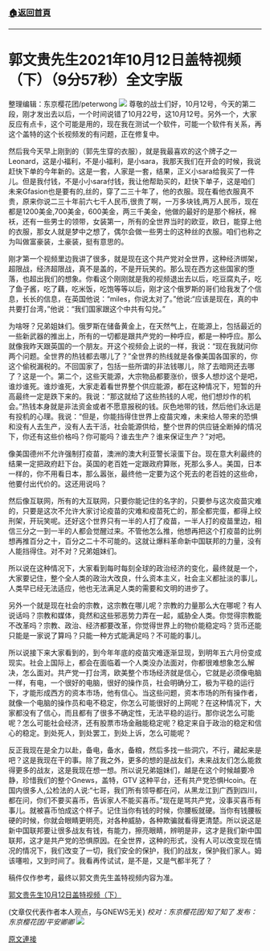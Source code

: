 ###  [:house:返回首頁](https://github.com/ourhimalayas/txt)
---

# 郭文贵先生2021年10月12日盖特视频（下）（9分57秒）全文字版
整理编辑：东京樱花团/peterwong
![](https://assets.gnews.org/wp-content/uploads/2021/10/image-222.png)
尊敬的战士们好，10月12号，今天的第二段，刚才发出去以后，一个时间说错了10月22号，这10月12号。另外一个，大家反应有点卡，这个可能是用的，现在我在测试一个软件，可能一个软件有关系，再这个盖特的这个长视频发的有问题，正在修复中。

然后我今天早上刚到的（郭先生穿的衣服），就是我最喜欢的这个牌子之一Leonard，这是小福利，不是小福利，是小sara，我那天我们在开会的时候，我说赶快下单的今年新的。这是一套，人家是一套，结果，正义小sara给我买了一件儿。但是我付钱，不是小小sara付钱，我让他帮助买的，赶快下单子，这是咱们未来Gfasion也是要有的,丝的，穿了二三十年了，他的衣服。现在看他衣服真不贵，原来你说二三十年前六七千人民币,很贵了啊，一万多块钱,两万人民币，现在都是1200美金,700美金，600美金，两三千美金，他做的最好的是那个棉袄，棉袄，还有一些男士的领带，女装第一，所有的全世界当时的欧亚，欧日，能穿上他的衣服，那女人就是梦中之想了，偶尔会做一些男士的这种丝的衣服。咱们也称之为叫做富豪装，土豪装，挺有意思的。

刚才第一个视频里边我讲了很多，就是现在这个共产党对全世界，这种经济绑架，超限战，经济超限战，真不是盖的，不是开玩笑的。那么现在西方这些国家的堕落，也超出我们的想象。你看这个刚刚就是我的视频退出去以后，吃豆腐丸子，吃了鱼子酱，吃了藕，吃米饭，吃饱等等以后，刚才这个俄罗斯的哥们给我发了个信息，长长的信息，在英国他说：“miles，你说太对了。”他说:“应该是现在，真的中共要打台湾，”他说：“我们国家跟这个中共有勾兑。”

为啥呀？兄弟姐妹们。俄罗斯在储备黄金上，在天然气上，在能源上，包括最近的一些新武器的推出上，所有的一切都是跟共产党的一种呼应，都是一种呼应。那么就像我昨天跟英国的一个朋友。开这个视频会上说的一样，我说：“现在我就问你两个问题。全世界的热钱都去哪儿了？”全世界的热线就是各像美国各国家的，你这个偷税漏税的。不回国家了，包括一些所谓的非法钱哪儿，除了去暗网还去哪了？这是一个。第二个，这些天能源，大宗物品都要涨价，很多人想炒这个是吧，谁炒谁死。谁炒谁死，大家走着看世界整个供应能源，都在这种情况下，短暂的升高最终一定是跌下来的。我说：“那这就给了这些热钱的人呢，他们想炒作的机会。”热钱本身就是非法资金或者不愿意报税的钱。灰色地带的钱，然后他们永远是有投机的心理。我说：“但是，你能挡得住世界上疫苗灾难，未来给人带来的恐惧和没有人去生产，没有人去干活，社会能源供给，整个世界的供应链全断掉的情况下，你还有这些价格吗？你可能吗？谁去生产？谁来保证生产？”对吧。

像美国德州不允许强制打疫苗，澳洲的澳大利亚警长滚蛋下台。现在意大利最终的结果一定把政府赶下台。英国的老百姓一定跟政府算账，死那么多人。美国，日本一样的，你不用看日本，那么嚣张，最终他一定要为这个死去的老百姓的这些命，他要付出代价的。这还用说吗？

然后像互联网，所有的大互联网，只要你能记住的名字的，只要参与这次疫苗灾难的，只要是这次不允许大家讨论疫苗的灾难和疫苗死亡的，那全都完蛋，都得上绞刑架，开玩笑呢。还好这个世界只有一半的人打了疫苗，一半人打的疫苗里边，相信三分之一到一半的人都会觉醒过来。不管他怎么推，他想再把这个打疫苗的比例想再推百分之十，百分之二十不可能的。这就让爆料革命新中国联邦的力量，没有人能挡得住。对不对？兄弟姐妹们。

所以说在这种情况下，大家看到每时每刻全球的政治经济的变化，最终就是一个，大家要记住，整个全人类的政治大改良，什么资本主义，社会主义都扯淡的事儿，人类早已经无法适应，他也无法满足人类的需要和文明的进步了。

另外一个就是现在社会的宗教，这宗教在哪儿呢？宗教的力量那么大在哪呢？有人说话吗？宗教和媒体，竟然和这些邪恶势力弄在一起，威胁全人类。你觉得宗教能不改革吗？宗教、政治、经济都要改革，你觉得世界上的物价能稳定吗？货币还能只能是一家说了算吗？只能一种方式能满足吗？不可能的事儿。

所以说接下来大家看到的，到今年年底的疫苗灾难逐渐显现，到明年五六月份变成现实。社会上国际上，都会在面临着一个人类没办法面对，你都很难想象怎么解决，怎么面对。共产党一打台湾，欧美整个市场经济就是信心，它就是必须像电脑一样，有电，一个很好的电脑，很好的操作员，社会明确分工，极为平稳的运行下，才能形成西方的资本市场，他有信心。当这些问题，资本市场的所有操作者，就像一个电脑的操作员和电不稳定，你怎么可能很好的上网呢？在这种情况下，大家都没有了信心，而且都有了很多不确定性，无法平稳的运行。那你说怎么可能呢？怎么可能社会经济，还有股票市场金融能稳定呢？稳定来自于政治的稳定和信心的稳定。到处死人，到处罢工，到处上诉，怎么可能呢？

反正我现在是全力以赴，备电，备水，备粮，然后多找一些洞穴，不行，藏起来是吧？这是我现在干的事。除了我之外，更多的想的是战友们，未来战友们怎么能救得更多的战友，这是我现在想一想。所以说兄弟姐妹们，越是在这个时候越要冷静，珍惜我们的整个Gnews，盖特，GTV 这种平台，还有共产党恐惧Hcoin。在国内很多人,公检法的人说:“七哥，我们所有领导都在问，从黑龙江到广西到四川，都在问，你们不要买喜币，告诉家人不能买喜币。”现在是骂共产党，没事买喜币有事儿。就被喜币怕成这个样子。记住当你有钱的时候，你腰板就硬。当你有钱腰板硬的时候，你就会眼睛更明亮，对各种威胁，各种欺骗就看得更清楚。所以说这是新中国联邦要让很多战友有钱，有能力，擦亮眼睛，辨明是非，这才是我们新中国联邦，这才是共产党的恐惧原因。在全世界，这种的形式，没有人可以改变现在情况的情况下，我们改变了一切，我们安全的保护，我们的战友，保护我们家人。姆该噻啦，又到时间了。我看再传试试，是不是，又是气都半死了？

稿件仅作参考，最终以郭文贵先生盖特视频内容为准。

[郭文贵先生10月12日盖特视频（下）](https://gettr.com/post/pdy3yq0473)

(文章仅代表作者本人观点，与GNEWS无关)
*校对：东京樱花团/知了知了
发布：东京樱花团/平安卿卿*
![](https://assets.gnews.org/wp-content/uploads/2021/10/image0-1-18-1.png)

[原文連接](https://gnews.org/zh-hans/1590737/)